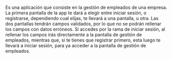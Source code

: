 Es una aplicación que consiste en la gestión de empleados de una empresa.
La primera pantalla de la app te dará a elegir entre iniciar sesión, o
registrarse, dependiendo cual elijas, te llevará a una pantalla, u otra.
Las dos pantallas tendrán campos validados, por lo que no se podrán rellenar
los campos con datos erróneos. Si accedes por la rama de iniciar sesión,
al rellenar los campos irás directamente a la pantalla de gestión de empleados,
mientras que, si te tienes que registrar primero, esta luego te llevará a iniciar sesión,
para ya acceder a la pantalla de gestión de empleados.
